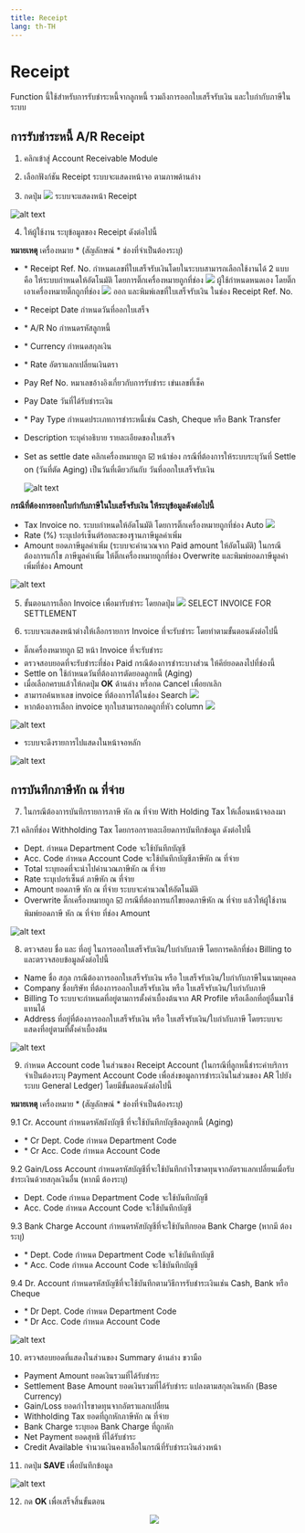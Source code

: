 ```yaml
---
title: Receipt
lang: th-TH
---
```


# Receipt

Function นี้ใช้สำหรับการรับชำระหนี้จากลูกหนี้ รวมถึงการออกใบเสร็จรับเงิน และใบกำกับภาษีในระบบ

## การรับชำระหนี้ A/R Receipt

1. คลิกเข้าสู่ Account Receivable Module

2. เลือกฟังก์ชัน Receipt ระบบจะแสดงหน้าจอ ตามภาพด้านล่าง

3. กดปุ่ม <img src="../public/add_icon.png" style="display: inline-block;" /> ระบบจะแสดงหน้า Receipt

![alt text](image-37.png)

4. ให้ผู้ใช้งาน ระบุข้อมูลของ Receipt ดังต่อไปนี้

**หมายเหตุ** เครื่องหมาย <span class="asterisk">\*</span>
(สัญลักษณ์ \* ช่องที่จำเป็นต้องระบุ)

- <span class="asterisk">\*</span> Receipt Ref. No. กำหนดเลขที่ใบเสร็จรับเงินโดยในระบบสามารถเลือกใช้งานได้ 2 แบบ คือ
  ให้ระบบกำหนดให้อัตโนมัติ โดยการติ๊กเครื่องหมายถูกที่ช่อง <img src="./image-39.png" style="display: inline-block;" />
  ผู้ใช้กำหนดหนดเอง โดยติ๊กเอาเครื่องหมายติ๊กถูกที่ช่อง <img src="./image-40.png" style="display: inline-block;" /> ออก
  และพิมพ์เลขที่ใบเสร็จรับเงิน ในช่อง Receipt Ref. No.
- <span class="asterisk">\*</span> Receipt Date กำหนดวันที่ออกใบเสร็จ
- <span class="asterisk">\*</span> A/R No กำหนดรหัสลูกหนี้
- <span class="asterisk">\*</span> Currency กำหนดสกุลเงิน
- <span class="asterisk">\*</span> Rate อัตราแลกเปลี่ยนเงินตรา
- Pay Ref No. หมาเลขอ้างอิงเกี่ยวกับการรับชำระ เข่นเลขที่เช็ค
- Pay Date วันที่ได้รับชำระเงิน
- <span class="asterisk">\*</span> Pay Type กำหนดประเภทการชําระหนี้เช่น Cash, Cheque หรือ Bank Transfer
- Description ระบุคำอธิบาย รายละเอียดของใบเสร็จ
- Set as settle date คลิกเครื่องหมายถูก ☑️ หน้าช่อง กรณีที่ต้องการให้ระบบระบุวันที่
  Settle on (วันที่ตัด Aging) เป็นวันที่เดียวกันกับ วันที่ออกใบเสร็จรับเงิน

  ![alt text](image-38.png)

**กรณีที่ต้องการออกใบกำกับภาษีในใบเสร็จรับเงิน ให้ระบุข้อมูลดังต่อไปนี้**

- Tax Invoice no. ระบบกำหนดให้อัตโนมัติ โดยการติ๊กเครื่องหมายถูกที่ช่อง Auto <img src="./image-39.png" style="display: inline-block;" />
- Rate (%) ระบุเปอร์เซ็นต์ร้อยละของฐานภาษีมูลค่าเพิ่ม
- Amount ยอดภาษีมูลค่าเพิ่ม (ระบบจะคำนวณจาก Paid amount ให้อัตโนมัติ)
  ในกรณีต้องการแก้ไข ภาษีมูลค่าเพิ่ม ให้ติ๊กเครื่องหมายถูกที่ช่อง Overwrite และพิมพ์ยอดภาษีมูลค่าเพิ่มที่ช่อง Amount

![alt text](image-41.png)

5. ขั้นตอนการเลือก Invoice เพื่อมารับชำระ โดยกดปุ่ม <img src="./image-42.png" style="display: inline-block;" /> SELECT INVOICE FOR SETTLEMENT

6. ระบบจะแสดงหน้าต่างให้เลือกรายการ Invoice ที่จะรับชำระ โดยทำตามขั้นตอนดังต่อไปนี้

- ติ๊กเครื่องหมายถูก ☑️ หน้า Invoice ที่จะรับชำระ
- ตรวจสอบยอดที่จะรับชำระที่ช่อง Paid กรณีต้องการชำระบางส่วน ให้คีย์ยอดลงไปที่ช่องนี้
- Settle on ใช้กำหนดวันที่ต้องการตัดยอดลูกหนี้ (Aging)
- เมื่อเลือกครบแล้วให้กดปุ่ม **<span class="btn">OK</span>** ด้านล่าง หรือกด Cancel เพื่อยกเลิก
- สามารถค้นหาเลข invoice ที่ต้องการได้ในช่อง Search <img src="./image-43.png" style="display: inline-block;" />
- หากต้องการเลือก invoice ทุกใบสามารถกดถูกที่หัว column <img src="./image-44.png" style="display: inline-block;" />

![alt text](image-45.png)

- ระบบจะดึงรายการไปแสดงในหน้าจอหลัก

![alt text](image-46.png)

## การบันทึกภาษีหัก ณ ที่จ่าย 

7. ในกรณีต้องการบันทึกรายการภาษี หัก ณ ที่จ่าย With Holding Tax ให้เลื่อนหน้าจอลงมา

7.1 คลิกที่ช่อง Withholding Tax โดยกรอกรายละเอียดการบันทึกข้อมูล ดังต่อไปนี้

- Dept. กำหนด Department Code จะใช้บันทึกบัญชี
- Acc. Code กำหนด Account Code จะใช้บันทึกบัญชีภาษีหัก ณ ที่จ่าย
- Total ระบุยอดที่จะนำไปคำนวณภาษีหัก ณ ที่จ่าย
- Rate ระบุเปอร์เซ็นต์ ภาษีหัก ณ ที่จ่าย
- Amount ยอดภาษี หัก ณ ที่จ่าย ระบบจะคำนวณให้อัตโนมัติ
- Overwrite ติ๊กเครื่องหมายถูก ☑️ กรณีที่ต้องการแก้ไขยอดภาษีหัก ณ ที่จ่าย
  แล้วให้ผู้ใช้งานพิมพ์ยอดภาษี หัก ณ ที่จ่าย ที่ช่อง Amount

![alt text](image-47.png)

8. ตรวจสอบ ชื่อ และ ที่อยู่ ในการออกใบเสร็จรับเงิน/ใบกำกับภาษี โดยการคลิกที่ช่อง Billing to และตรวจสอบข้อมูลดังต่อไปนี้

- Name ชื่อ สกุล กรณีต้องการออกใบเสร็จรับเงิน หรือ ใบเสร็จรับเงิน/ใบกำกับภาษีในนามบุคคล
- Company ชื่อบริษัท ที่ต้องการออกใบเสร็จรับเงิน หรือ ใบเสร็จรับเงิน/ใบกำกับภาษี
- Billing To ระบบจะกำหนดที่อยู่ตามการตั้งค่าเบื้องต้นจาก AR Profile หรือเลือกที่อยู่อื่นมาใช้แทนได้
- Address ที่อยู่ที่ต้องการออกใบเสร็จรับเงิน หรือ ใบเสร็จรับเงิน/ใบกำกับภาษี โดยระบบจะแสดงที่อยู่ตามที่ตั้งค่าเบื้องต้น

![alt text](image-48.png)

9. กำหนด Account code ในส่วนของ Receipt Account (ในกรณีที่ลูกหนี้ชำระค่าบริการ จำเป็นต้องระบุ Payment Account Code เพื่อส่งขอมูลการชำระเงินในส่วนของ AR ไปยังระบบ General Ledger) โดยมีขั้นตอนดังต่อไปนี้

**หมายเหตุ** เครื่องหมาย <span class="asterisk">\*</span>
(สัญลักษณ์ \* ช่องที่จำเป็นต้องระบุ)

9.1 Cr. Account กำหนดรหัสผังบัญชี ที่จะใช้บันทึกบัญชีลดลูกหนี้ (Aging)

- <span class="asterisk">\*</span> Cr Dept. Code กำหนด Department Code
- <span class="asterisk">\*</span> Cr Acc. Code กำหนด Account Code

9.2 Gain/Loss Account กำหนดรหัสบัญชีที่จะใช้บันทึกกำไรขาดทุนจากอัตราแลกเปลี่ยนเมื่อรับชำระเงินด้วยสกุลเงินอื่น (หากมี ต้องระบุ)

- Dept. Code กำหนด Department Code จะใช้บันทึกบัญชี
- Acc. Code กำหนด Account Code จะใช้บันทึกบัญชี

9.3 Bank Charge Account กำหนดรหัสบัญชีที่จะใช้บันทึกยอด Bank Charge (หากมี ต้องระบุ)

- <span class="asterisk">\*</span> Dept. Code กำหนด Department Code จะใช้บันทึกบัญชี
- <span class="asterisk">\*</span> Acc. Code กำหนด Account Code จะใช้บันทึกบัญชี

9.4 Dr. Account กำหนดรหัสบัญชีที่จะใช้บันทึกตามวิธีการรับชำระเงินเช่น Cash, Bank หรือ Cheque

- <span class="asterisk">\*</span> Dr Dept. Code กำหนด Department Code
- <span class="asterisk">\*</span> Dr Acc. Code กำหนด Account Code

![alt text](image-49.png)

10. ตรวจสอบยอดที่แสดงในส่วนของ Summary ด้านล่าง ขวามือ

- Payment Amount ยอดเงินรวมที่ได้รับชำระ
- Settlement Base Amount ยอดเงินรวมที่ได้รับชำระ แปลงตามสกุลเงินหลัก (Base Currency)
- Gain/Loss ยอดกำไรขาดทุนจากอัตราแลกเปลี่ยน
- Withholding Tax ยอดที่ถูกหักภาษีหัก ณ ที่จ่าย
- Bank Charge ระบุยอด Bank Charge ที่ถูกหัก
- Net Payment ยอดสุทธิ ที่ได้รับชำระ
- Credit Available จำนวนเงินคงเหลือในกรณีที่รับชำระเงินล่วงหน้า

11. กดปุ่ม **<span class="btn">SAVE</span>** เพื่อบันทึกข้อมูล

![alt text](image-50.png)

12. กด **<span class="btn">OK</span>** เพื่อเสร็จสิ้นขั้นตอน

<p align="center">
    <img src="./image-6.png"  />
</p>
